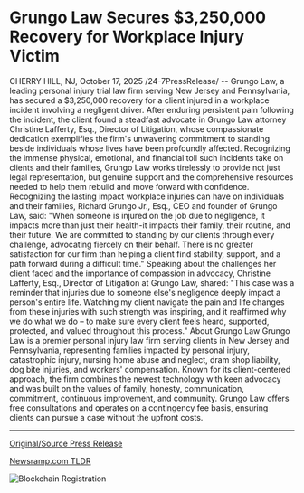 # Grungo Law Secures $3,250,000 Recovery for Workplace Injury Victim

CHERRY HILL, NJ, October 17, 2025 /24-7PressRelease/ -- Grungo Law, a leading personal injury trial law firm serving New Jersey and Pennsylvania, has secured a $3,250,000 recovery for a client injured in a workplace incident involving a negligent driver.  After enduring persistent pain following the incident, the client found a steadfast advocate in Grungo Law attorney Christine Lafferty, Esq., Director of Litigation, whose compassionate dedication exemplifies the firm's unwavering commitment to standing beside individuals whose lives have been profoundly affected. Recognizing the immense physical, emotional, and financial toll such incidents take on clients and their families, Grungo Law works tirelessly to provide not just legal representation, but genuine support and the comprehensive resources needed to help them rebuild and move forward with confidence.  Recognizing the lasting impact workplace injuries can have on individuals and their families, Richard Grungo Jr., Esq., CEO and founder of Grungo Law, said:  "When someone is injured on the job due to negligence, it impacts more than just their health-it impacts their family, their routine, and their future. We are committed to standing by our clients through every challenge, advocating fiercely on their behalf. There is no greater satisfaction for our firm than helping a client find stability, support, and a path forward during a difficult time."  Speaking about the challenges her client faced and the importance of compassion in advocacy, Christine Lafferty, Esq., Director of Litigation at Grungo Law, shared:  "This case was a reminder that injuries due to someone else's negligence deeply impact a person's entire life. Watching my client navigate the pain and life changes from these injuries with such strength was inspiring, and it reaffirmed why we do what we do – to make sure every client feels heard, supported, protected, and valued throughout this process."  About Grungo Law  Grungo Law is a premier personal injury law firm serving clients in New Jersey and Pennsylvania, representing families impacted by personal injury, catastrophic injury, nursing home abuse and neglect, dram shop liability, dog bite injuries, and workers' compensation.  Known for its client-centered approach, the firm combines the newest technology with keen advocacy and was built on the values of family, honesty, communication, commitment, continuous improvement, and community. Grungo Law offers free consultations and operates on a contingency fee basis, ensuring clients can pursue a case without the upfront costs. 

---

[Original/Source Press Release](https://www.24-7pressrelease.com/press-release/527816/grungo-law-secures-3250000-recovery-for-workplace-injury-victim)
                    

[Newsramp.com TLDR](https://newsramp.com/curated-news/grungo-law-secures-3-25m-recovery-for-workplace-injury-victim/8cd805c9d1cd1178eaaab8905daa6a95) 

 

 



![Blockchain Registration](https://cdn.newsramp.app/24-7PressRelease/qrcode/2510/17/numbj5WB.webp)